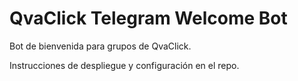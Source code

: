 # QvaClick Telegram Welcome Bot

Bot de bienvenida para grupos de QvaClick.

Instrucciones de despliegue y configuración en el repo.
